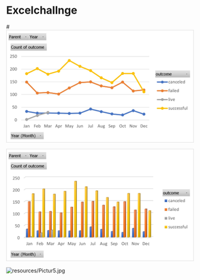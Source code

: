 # Excelchallnge

#![resources/Picture3.jpg](resources/Picture3.jpg)

![resources/Picture4.jpg](resources/Picture4.jpg)

![resources/Pictur5.jpg](resources/Picture5.jpg)


